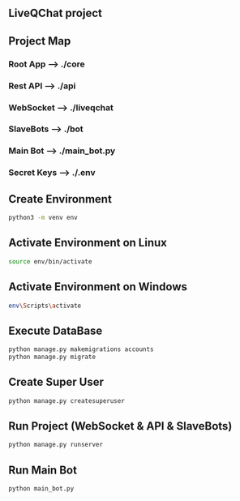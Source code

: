 ## LiveQChat project


## Project Map

### Root App     -->  ./core
### Rest API     -->  ./api
### WebSocket    -->  ./liveqchat
### SlaveBots    -->  ./bot
### Main Bot     -->  ./main_bot.py
### Secret Keys  -->  ./.env


## Create Environment
```bash
python3 -m venv env
```

## Activate Environment on Linux
```bash
source env/bin/activate
```

## Activate Environment on Windows
```bash
env\Scripts\activate
```

## Execute DataBase
```bash
python manage.py makemigrations accounts
python manage.py migrate
```

## Create Super User
```bash
python manage.py createsuperuser
```

## Run Project (WebSocket & API & SlaveBots)
```bash
python manage.py runserver
```

## Run Main Bot
```bash
python main_bot.py
```
